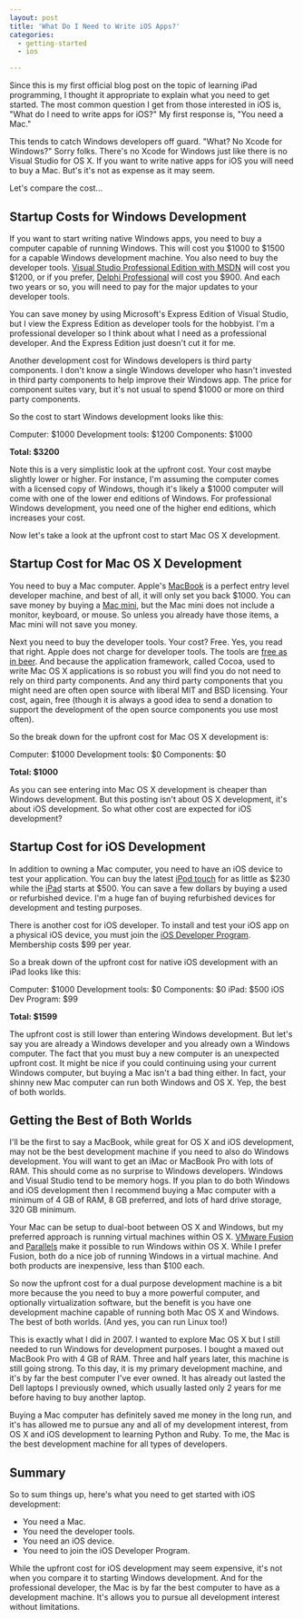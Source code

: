 ```yaml
---
layout: post
title: 'What Do I Need to Write iOS Apps?'
categories:
  - getting-started
  - ios

---
```


Since this is my first official blog post on the topic of learning iPad programming, I thought it appropriate to explain what you need to get started. The most common question I get from those interested in iOS is, "What do I need to write apps for iOS?" My first response is, "You need a Mac." 

This tends to catch Windows developers off guard. "What? No Xcode for Windows?" Sorry folks. There's no Xcode for Windows just like there is no Visual Studio for OS X. If you want to write native apps for iOS you will need to buy a Mac. But's it's not as expense as it may seem. 

Let's compare the cost...

<h2>Startup Costs for Windows Development</h2>

If you want to start writing native Windows apps, you need to buy a computer capable of running Windows. This will cost you $1000 to $1500 for a capable Windows development machine. You also need to buy the developer tools. <a href="http://www.microsoft.com/visualstudio/en-us/products/2010-editions/professional">Visual Studio Professional Edition with MSDN</a> will cost you $1200, or if you prefer, <a href="http://www.embarcadero.com/products/delphi">Delphi Professional</a> will cost you $900. And each two years or so, you will need to pay for the major updates to your developer tools. 

You can save money by using Microsoft's Express Edition of Visual Studio, but I view the Express Edition as developer tools for the hobbyist. I'm a professional developer so I think about what I need as a professional developer. And the Express Edition just doesn't cut it for me.

Another development cost for Windows developers is third party components. I don't know a single Windows developer who hasn't invested in third party components to help improve their Windows app. The price for component suites vary, but it's not usual to spend $1000 or more on third party components.

So the cost to start Windows development looks like this:

Computer: $1000
Development tools: $1200
Components: $1000

<strong>Total: $3200</strong>

Note this is a very simplistic look at the upfront cost. Your cost maybe slightly lower or higher. For instance, I'm assuming the computer comes with a licensed copy of Windows, though it's likely a $1000 computer will come with one of the lower end editions of Windows. For professional Windows development, you need one of the higher end editions, which increases your cost.

Now let's take a look at the upfront cost to start Mac OS X development. 

<h2>Startup Cost for Mac OS X Development</h2>

You need to buy a Mac computer. Apple's <a href="http://www.apple.com/macbook/">MacBook</a> is a perfect entry level developer machine, and best of all, it will only set you back $1000. You can save money by buying a <a href="http://www.apple.com/macmini/">Mac mini</a>, but the Mac mini does not include a monitor, keyboard, or mouse. So unless you already have those items, a Mac mini will not save you money. 

Next you need to buy the developer tools. Your cost? Free. Yes, you read that right. Apple does not charge for developer tools. The tools are <a href="http://en.wiktionary.org/wiki/free_as_in_beer">free as in beer</a>. And because the application framework, called Cocoa, used to write Mac OS X applications is so robust you will find you do not need to rely on third party components. And any third party components that you might need are often open source with liberal MIT and BSD licensing. Your cost, again, free (though it is always a good idea to send a donation to support the development of the open source components you use most often).

So the break down for the upfront cost for Mac OS X development is:

Computer: $1000
Development tools: $0
Components: $0

<strong>Total: $1000</strong>

As you can see entering into Mac OS X development is cheaper than Windows development. But this posting isn't about OS X development, it's about iOS development. So what other cost are expected for iOS development?

<h2>Startup Cost for iOS Development</h2>

In addition to owning a Mac computer, you need to have an iOS device to test your application. You can buy the latest <a href="http://www.apple.com/ipodtouch/">iPod touch</a> for as little as $230 while the <a href="http://www.apple.com/ipad/">iPad</a> starts at $500. You can save a few dollars by buying a used or refurbished device. I'm a huge fan of buying refurbished devices for development and testing purposes.

There is another cost for iOS developer. To install and test your iOS app on a physical iOS device, you must join the <a href="http://developer.apple.com/programs/ios/">iOS Developer Program</a>. Membership costs $99 per year. 

So a break down of the upfront cost for native iOS development with an iPad looks like this:

Computer: $1000
Development tools: $0
Components: $0
iPad: $500
iOS Dev Program: $99

<strong>Total: $1599</strong>

The upfront cost is still lower than entering Windows development. But let's say you are already a Windows developer and you already own a Windows computer. The fact that you must buy a new computer is an unexpected upfront cost. It might be nice if you could continuing using your current Windows computer, but buying a Mac isn't a bad thing either. In fact, your shinny new Mac computer can run both Windows and OS X. Yep, the best of both worlds.

<h2>Getting the Best of Both Worlds</h2>

I'll be the first to say a MacBook, while great for OS X and iOS development, may not be the best development machine if you need to also do Windows development. You will want to get an iMac or MacBook Pro with lots of RAM. This should come as no surprise to Windows developers. Windows and Visual Studio tend to be memory hogs. If you plan to do both Windows and iOS development then I recommend buying a Mac computer with a minimum of 4 GB of RAM, 8 GB preferred, and lots of hard drive storage, 320 GB minimum.

Your Mac can be setup to dual-boot between OS X and Windows, but my preferred approach is running virtual machines within OS X. <a href="http://www.vmware.com/products/fusion/">VMware Fusion</a> and <a href="http://www.parallels.com/products/desktop/">Parallels</a> make it possible to run Windows within OS X. While I prefer Fusion, both do a nice job of running Windows in a virtual machine. And both products are inexpensive, less than $100 each.

So now the upfront cost for a dual purpose development machine is a bit more because the you need to buy a more powerful computer, and optionally virtualization software, but the benefit is you have one development machine capable of running both Mac OS X and Windows. The best of both worlds. (And yes, you can run Linux too!)

This is exactly what I did in 2007. I wanted to explore Mac OS X but I still needed to run Windows for development purposes. I bought a maxed out MacBook Pro with 4 GB of RAM. Three and half years later, this machine is still going strong. To this day, it is my primary development machine, and it's by far the best computer I've ever owned. It has already out lasted the Dell laptops I previously owned, which usually lasted only 2 years for me before having to buy another laptop. 

Buying a Mac computer has definitely saved me money in the long run, and it's has allowed me to pursue any and all of my development interest, from OS X and iOS development to learning Python and Ruby. To me, the Mac is the best development machine for all types of developers.

<h2>Summary</h2>

So to sum things up, here's what you need to get started with iOS development:

<ul>
<li>You need a Mac.</li>
<li>You need the developer tools.</li>
<li>You need an iOS device.</li>
<li>You need to join the iOS Developer Program.</li>
</ul>

While the upfront cost for iOS development may seem expensive, it's not when you compare it to starting Windows development. And for the professional developer, the Mac is by far the best computer to have as a development machine. It's allows you to pursue all development interest without limitations.

